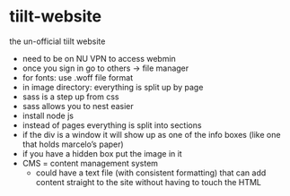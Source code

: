 # tiilt-website
the un-official tiilt website

- need to be on NU VPN to access webmin
- once you sign in go to others -> file manager
- for fonts: use .woff file format
- in image directory: everything is split up by page
- sass is a step up from css
- sass allows you to nest easier
- install node js
- instead of pages everything is split into sections
- if the div is a window it will show up as one of the info boxes (like one that holds marcelo’s paper)
- if you have a hidden box put the image in it
- CMS = content management system
   - could have a text file (with consistent formatting) that can add content straight to the site without having to touch the HTML
